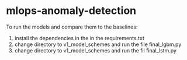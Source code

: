 # mlops-anomaly-detection

To run the models and compare them to the baselines:
1. install the dependencies in the in the requirements.txt
2. change directory to v1_model_schemes and run the file final_lgbm.py
3. change directory to v1_model_schemes and run the fil final_lstm.py